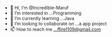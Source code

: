 - 👋 Hi, I’m @Incredible-Maruf
- 👀 I’m interested in ...Programming
- 🌱 I’m currently learning ...Java
- 💞️ I’m looking to collaborate on ...a app project
- 📫 How to reach me ...ffire1109@gmail.com

<!---
Incredible-Maruf/Incredible-Maruf is a ✨ special ✨ repository because its `README.md` (this file) appears on your GitHub profile.
You can click the Preview link to take a look at your changes.
--->

